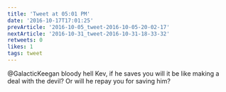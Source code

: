 ```yaml
---
title: 'Tweet at 05:01 PM'
date: '2016-10-17T17:01:25'
prevArticle: '2016-10-05_tweet-2016-10-05-20-02-17'
nextArticle: '2016-10-31_tweet-2016-10-31-18-33-32'
retweets: 0
likes: 1
tags: tweet
---
```

@GalacticKeegan bloody hell Kev, if he saves you will it be like making a deal with the devil? Or will he repay you for saving him?